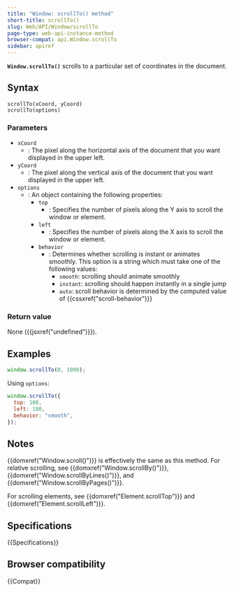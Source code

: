 ```yaml
---
title: "Window: scrollTo() method"
short-title: scrollTo()
slug: Web/API/Window/scrollTo
page-type: web-api-instance-method
browser-compat: api.Window.scrollTo
sidebar: apiref
---
```


**`Window.scrollTo()`** scrolls to a particular set of
coordinates in the document.

## Syntax

```js-nolint
scrollTo(xCoord, yCoord)
scrollTo(options)
```

### Parameters

- `xCoord`
  - : The pixel along the horizontal axis of the
    document that you want displayed in the upper left.
- `yCoord`
  - : The pixel along the vertical axis of the document
    that you want displayed in the upper left.
- `options`
  - : An object containing the following properties:
    - `top`
      - : Specifies the number of pixels along the Y axis to scroll the window or element.
    - `left`
      - : Specifies the number of pixels along the X axis to scroll the window or element.
    - `behavior`
      - : Determines whether scrolling is instant or animates smoothly. This option is a string which must take one of the following values:
        - `smooth`: scrolling should animate smoothly
        - `instant`: scrolling should happen instantly in a single jump
        - `auto`: scroll behavior is determined by the computed value of {{cssxref("scroll-behavior")}}

### Return value

None ({{jsxref("undefined")}}).

## Examples

```js
window.scrollTo(0, 1000);
```

Using `options`:

```js
window.scrollTo({
  top: 100,
  left: 100,
  behavior: "smooth",
});
```

## Notes

{{domxref("Window.scroll()")}} is effectively the same as this method. For relative
scrolling, see {{domxref("Window.scrollBy()")}}, {{domxref("Window.scrollByLines()")}},
and {{domxref("Window.scrollByPages()")}}.

For scrolling elements, see {{domxref("Element.scrollTop")}} and
{{domxref("Element.scrollLeft")}}.

## Specifications

{{Specifications}}

## Browser compatibility

{{Compat}}
